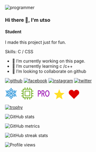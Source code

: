 ![programmer](https://scontent.fdac5-2.fna.fbcdn.net/v/t39.30808-6/283554777_776056240225783_1925175796070382746_n.jpg?_nc_cat=103&ccb=1-7&_nc_sid=174925&_nc_eui2=AeFv813moT_GJevVP5Vr0yxCDwh0zimCCsUPCHTOKYIKxRvwQkivrq2KLdY68bhxpbaPqBguGOhsbqbVplDGD0w3&_nc_ohc=Ra1JRYM_pRUAX_kXoqz&_nc_ht=scontent.fdac5-2.fna&oh=00_AfA4awwTl2qbL-NIqrjq3rEY4UNJMFdLeDRZeDhsifjoCA&oe=63C06E62)

### Hi there 👋, I'm utso
#### Student


I made this project just for fun.

Skills: C / CSS

- 🔭 I’m currently working on this page. 
- 🌱 I’m currently learning c /c++ 
- 👯 I’m looking to collaborate on github 


[<img src='https://cdn.jsdelivr.net/npm/simple-icons@3.0.1/icons/github.svg' alt='github' height='40'>](https://github.com/utso185-h)  [<img src='https://cdn.jsdelivr.net/npm/simple-icons@3.0.1/icons/facebook.svg' alt='facebook' height='40'>](https://www.facebook.com/killersbilla)  [<img src='https://cdn.jsdelivr.net/npm/simple-icons@3.0.1/icons/instagram.svg' alt='instagram' height='40'>](https://www.instagram.com/utso185-h/)  [<img src='https://cdn.jsdelivr.net/npm/simple-icons@3.0.1/icons/twitter.svg' alt='twitter' height='40'>](https://twitter.com/roy8_utso)  

<a href='https://archiveprogram.github.com/'><img src='https://raw.githubusercontent.com/acervenky/animated-github-badges/master/assets/acbadge.gif' width='40' height='40'></a> <a href='https://docs.github.com/en/developers'><img src='https://raw.githubusercontent.com/acervenky/animated-github-badges/master/assets/devbadge.gif' width='40' height='40'></a> <a href='https://github.com/pricing'><img src='https://raw.githubusercontent.com/acervenky/animated-github-badges/master/assets/pro.gif' width='40' height='40'></a> <a href='https://stars.github.com/'><img src='https://raw.githubusercontent.com/acervenky/animated-github-badges/master/assets/starbadge.gif' width='35' height='35'></a> <a href='https://docs.github.com/en/github/supporting-the-open-source-community-with-github-sponsors'><img src='https://raw.githubusercontent.com/acervenky/animated-github-badges/master/assets/sponsorbadge.gif' width='35' height='35'></a> 

[![trophy](https://github-profile-trophy.vercel.app/?username=utso185-h)](https://github.com/ryo-ma/github-profile-trophy)

![GitHub stats](https://github-readme-stats.vercel.app/api?username=utso185-h&show_icons=true)  

![GitHub metrics](https://metrics.lecoq.io/utso185-h)  

![GitHub streak stats](https://streak-stats.demolab.com/?user=utso185-h)  

![Profile views](https://gpvc.arturio.dev/utso185-h)  
